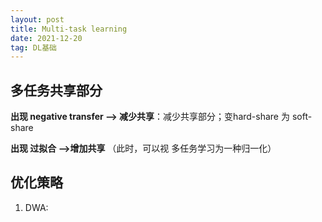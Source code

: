 ```yaml
---
layout: post
title: Multi-task learning
date: 2021-12-20 
tag: DL基础
---
```




## 多任务共享部分

**出现 negative transfer  --> 减少共享**：减少共享部分；变hard-share 为 soft-share

**出现 过拟合 -->增加共享** （此时，可以视 多任务学习为一种归一化）







## 优化策略

1. DWA: 
